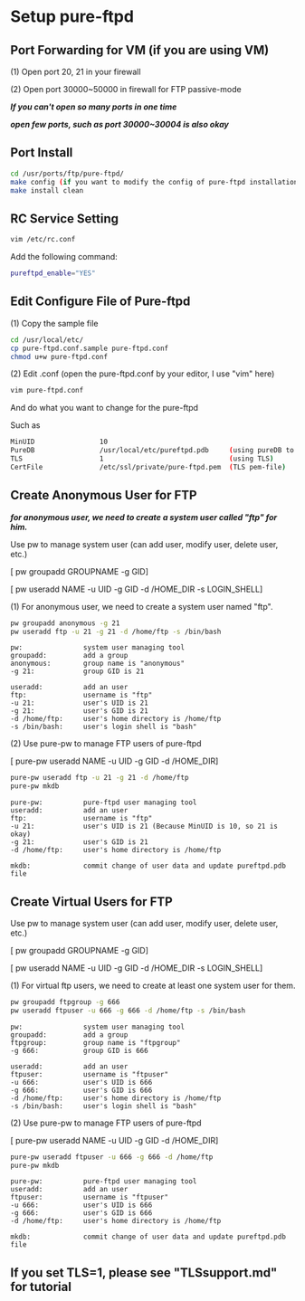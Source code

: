 # Setup pure-ftpd
## Port Forwarding for VM (if you are using VM)
(1) Open port 20, 21 in your firewall

(2) Open port 30000~50000 in firewall for FTP passive-mode

***If you can't open so many ports in one time***

***open few ports, such as port 30000~30004 is also okay***

## Port Install
```bash
cd /usr/ports/ftp/pure-ftpd/
make config (if you want to modify the config of pure-ftpd installation)
make install clean
```

## RC Service Setting
```bash
vim /etc/rc.conf
```
Add the following command:
```bash
pureftpd_enable="YES"
```
## Edit Configure File of Pure-ftpd
(1) Copy the sample file
```bash
cd /usr/local/etc/
cp pure-ftpd.conf.sample pure-ftpd.conf
chmod u+w pure-ftpd.conf
```
(2) Edit .conf (open the pure-ftpd.conf by your editor, I use "vim" here)
```bash
vim pure-ftpd.conf
```
And do what you want to change for the pure-ftpd

Such as
```bash
MinUID                10
PureDB                /usr/local/etc/pureftpd.pdb     (using pureDB to manage users)
TLS                   1                               (using TLS)
CertFile              /etc/ssl/private/pure-ftpd.pem  (TLS pem-file)
```

## Create Anonymous User for FTP
***for anonymous user, we need to create a system user called "ftp" for him.***

Use pw to manage system user (can add user, modify user, delete user, etc.)

[ pw groupadd GROUPNAME -g GID]

[ pw useradd NAME -u UID -g GID -d /HOME_DIR -s LOGIN_SHELL]

(1) For anonymous user, we need to create a system user named "ftp".
```bash
pw groupadd anonymous -g 21
pw useradd ftp -u 21 -g 21 -d /home/ftp -s /bin/bash
```
```
pw:               system user managing tool
groupadd:         add a group
anonymous:        group name is "anonymous"
-g 21:            group GID is 21

useradd:          add an user
ftp:              username is "ftp"
-u 21:            user's UID is 21 
-g 21:            user's GID is 21
-d /home/ftp:     user's home directory is /home/ftp
-s /bin/bash:     user's login shell is "bash" 
```
(2) Use pure-pw to manage FTP users of pure-ftpd

[ pure-pw useradd NAME -u UID -g GID -d /HOME_DIR]
```bash
pure-pw useradd ftp -u 21 -g 21 -d /home/ftp
pure-pw mkdb
```
```
pure-pw:          pure-ftpd user managing tool
useradd:          add an user
ftp:              username is "ftp"
-u 21:            user's UID is 21 (Because MinUID is 10, so 21 is okay)
-g 21:            user's GID is 21
-d /home/ftp:     user's home directory is /home/ftp

mkdb:             commit change of user data and update pureftpd.pdb file
```


## Create Virtual Users for FTP
Use pw to manage system user (can add user, modify user, delete user, etc.)

[ pw groupadd GROUPNAME -g GID]

[ pw useradd NAME -u UID -g GID -d /HOME_DIR -s LOGIN_SHELL]

(1) For virtual ftp users, we need to create at least one system user for them.
```bash
pw groupadd ftpgroup -g 666
pw useradd ftpuser -u 666 -g 666 -d /home/ftp -s /bin/bash
```
```
pw:               system user managing tool
groupadd:         add a group
ftpgroup:         group name is "ftpgroup"
-g 666:           group GID is 666

useradd:          add an user
ftpuser:          username is "ftpuser"
-u 666:           user's UID is 666
-g 666:           user's GID is 666
-d /home/ftp:     user's home directory is /home/ftp
-s /bin/bash:     user's login shell is "bash" 
```
(2) Use pure-pw to manage FTP users of pure-ftpd

[ pure-pw useradd NAME -u UID -g GID -d /HOME_DIR]
```bash
pure-pw useradd ftpuser -u 666 -g 666 -d /home/ftp
pure-pw mkdb
```
```
pure-pw:          pure-ftpd user managing tool
useradd:          add an user
ftpuser:          username is "ftpuser"
-u 666:           user's UID is 666
-g 666:           user's GID is 666
-d /home/ftp:     user's home directory is /home/ftp

mkdb:             commit change of user data and update pureftpd.pdb file
```

## If you set TLS=1, please see "TLSsupport.md" for tutorial
